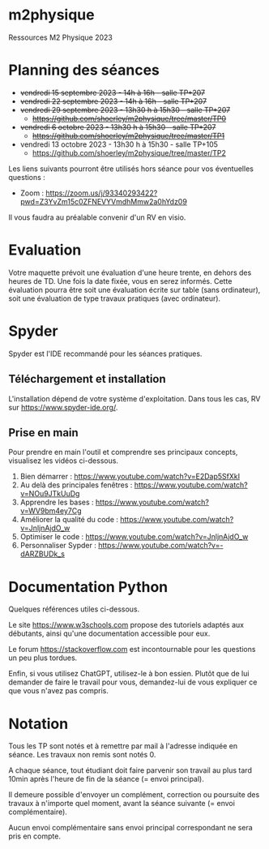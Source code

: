 # m2physique
Ressources M2 Physique 2023


# Planning des séances
* ~~vendredi 15 septembre 2023 - 14h à 16h - salle TP+207~~
* ~~vendredi 22 septembre 2023 - 14h à 16h - salle TP+207~~
* ~~vendredi 29 septembre 2023 - 13h30 h à 15h30 - salle TP+207~~
  * ~~https://github.com/shoerley/m2physique/tree/master/TP0~~
* ~~vendredi 6 octobre 2023 - 13h30 h à 15h30 - salle TP+207~~ 
  * ~~https://github.com/shoerley/m2physique/tree/master/TP1~~
* vendredi 13 octobre 2023 - 13h30 h à 15h30  - salle TP+105
  * https://github.com/shoerley/m2physique/tree/master/TP2


Les liens suivants pourront être utilisés hors séance pour vos éventuelles questions :
* Zoom : https://zoom.us/j/93340293422?pwd=Z3YvZm15c0ZFNEVYVmdhMmw2a0hYdz09

Il vous faudra au préalable convenir d'un RV en visio.

# Evaluation

Votre maquette prévoit une évaluation d'une heure trente, en dehors des heures de TD. Une fois la date fixée, vous en serez informés. Cette évaluation pourra être soit une évaluation écrite sur table (sans ordinateur), soit une évaluation de type travaux pratiques (avec ordinateur).


# Spyder

Spyder est l'IDE recommandé pour les séances pratiques. 

## Téléchargement et installation 

L'installation dépend de votre système d'exploitation. Dans tous les cas, RV sur https://www.spyder-ide.org/.

## Prise en main

Pour prendre en main l'outil et comprendre ses principaux concepts, visualisez les vidéos ci-dessous.

1. Bien démarrer : https://www.youtube.com/watch?v=E2Dap5SfXkI
2. Au delà des principales fenêtres : https://www.youtube.com/watch?v=NOu9JTkUuDg
3. Apprendre les bases : https://www.youtube.com/watch?v=WV9bm4ey7Cg
4. Améliorer la qualité du code : https://www.youtube.com/watch?v=JnljnAjdO_w
5. Optimiser le code : https://www.youtube.com/watch?v=JnljnAjdO_w
6. Personnaliser Sypder : https://www.youtube.com/watch?v=-dARZBUDk_s

# Documentation Python

Quelques références utiles ci-dessous.

Le site https://www.w3schools.com propose des tutoriels adaptés aux débutants, ainsi qu'une documentation accessible pour eux.

Le forum https://stackoverflow.com est incontournable pour les questions un peu plus tordues.

Enfin, si vous utilisez ChatGPT, utilisez-le à bon essien. Plutôt que de lui demander de faire le travail pour vous, demandez-lui de vous expliquer ce que vous n'avez pas compris.

# Notation

Tous les TP sont notés et à remettre par mail à l'adresse indiquée en séance. Les travaux non remis sont notés 0.

A chaque séance, tout étudiant doit faire parvenir son travail au plus tard 10min après l'heure de fin de la séance (= envoi principal).

Il demeure possible d'envoyer un complément, correction ou poursuite des travaux à n'importe quel moment, avant la séance suivante (= envoi complémentaire).

Aucun envoi complémentaire sans envoi principal correspondant ne sera pris en compte.

